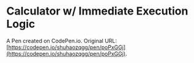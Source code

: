 # Calculator w/ Immediate Execution Logic

A Pen created on CodePen.io. Original URL: [https://codepen.io/shuhaozqgg/pen/poPxGGj](https://codepen.io/shuhaozqgg/pen/poPxGGj).


